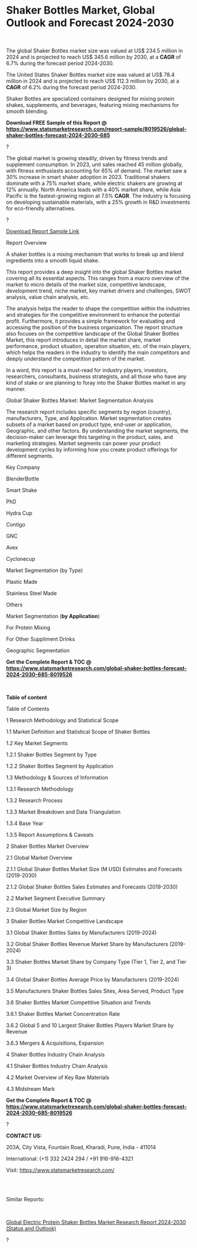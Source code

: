 <h1>Shaker Bottles Market, Global Outlook and Forecast 2024-2030</h1><br/><p>The global Shaker Bottles market size was valued at US$ 234.5 million in 2024 and is projected to reach US$ 345.6 million by 2030, at a <strong>CAGR</strong> of 6.7% during the forecast period 2024-2030.</p>
 
 
 
 <p>The United States Shaker Bottles market size was valued at US$ 78.4 million in 2024 and is projected to reach US$ 112.3 million by 2030, at a <strong>CAGR</strong> of 6.2% during the forecast period 2024-2030.</p>
 
 
 
 <p>Shaker Bottles are specialized containers designed for mixing protein shakes, supplements, and beverages, featuring mixing mechanisms for smooth blending.</p>
 
 
 
 <div><b>Download FREE Sample of this Report @ <a href="https://www.statsmarketresearch.com/download-free-sample/8019526/global-shaker-bottles-forecast-2024-2030-685">https://www.statsmarketresearch.com/report-sample/8019526/global-shaker-bottles-forecast-2024-2030-685</a></b></div>
 
 
 
 <p>? </p>
 
 
 
 <p>The global market is growing steadily, driven by fitness trends and supplement consumption. In 2023, unit sales reached 45 million globally, with fitness enthusiasts accounting for 65% of demand. The market saw a 30% increase in smart shaker adoption in 2023. Traditional shakers dominate with a 75% market share, while electric shakers are growing at 12% annually. North America leads with a 40% market share, while Asia Pacific is the fastest-growing region at 7.5% <strong>CAGR</strong>. The industry is focusing on developing sustainable materials, with a 25% growth in R&D investments for eco-friendly alternatives.</p>
 
 
 
 <p>? </p>
 
 
 
 <p><a href="https://www.statsmarketresearch.com/download-free-sample/8019526/global-shaker-bottles-forecast-2024-2030-685">Download Report Sample Link</a></p>
 
 
 
 <p>Report Overview</p>
 
 
 
 <p>A shaker bottles is a mixing mechanism that works to break up and blend ingredients into a smooth liquid shake.</p>
 
 
 
 <p>This report provides a deep insight into the global Shaker Bottles market covering all its essential aspects. This ranges from a macro overview of the market to micro details of the market size, competitive landscape, development trend, niche market, key market drivers and challenges, SWOT analysis, value chain analysis, etc.</p>
 
 
 
 <p>The analysis helps the reader to shape the competition within the industries and strategies for the competitive environment to enhance the potential profit. Furthermore, it provides a simple framework for evaluating and accessing the position of the business organization. The report structure also focuses on the competitive landscape of the Global Shaker Bottles Market, this report introduces in detail the market share, market performance, product situation, operation situation, etc. of the main players, which helps the readers in the industry to identify the main competitors and deeply understand the competition pattern of the market.</p>
 
 
 
 <p>In a word, this report is a must-read for industry players, investors, researchers, consultants, business strategists, and all those who have any kind of stake or are planning to foray into the Shaker Bottles market in any manner.</p>
 
 
 
 <p>Global Shaker Bottles Market: Market Segmentation Analysis</p>
 
 
 
 <p>The research report includes specific segments by region (country), manufacturers, Type, and Application. Market segmentation creates subsets of a market based on product type, end-user or application, Geographic, and other factors. By understanding the market segments, the decision-maker can leverage this targeting in the product, sales, and marketing strategies. Market segments can power your product development cycles by informing how you create product offerings for different segments.</p>
 
 
 
 <p>Key Company</p>
 
 
 
 <p>BlenderBottle</p>
 
 
 
 <p>Smart Shake</p>
 
 
 
 <p>PhD</p>
 
 
 
 <p>Hydra Cup</p>
 
 
 
 <p>Contigo</p>
 
 
 
 <p>GNC</p>
 
 
 
 <p>Avex</p>
 
 
 
 <p>Cyclonecup</p>
 
 
 
 <p>Market Segmentation (by Type)</p>
 
 
 
 <p>Plastic Made</p>
 
 
 
 <p>Stainless Steel Made</p>
 
 
 
 <p>Others</p>
 
 
 
 <p>Market Segmentation (<strong>by Application</strong>)</p>
 
 
 
 <p>For Protein Mixing</p>
 
 
 
 <p>For Other Suppliment Drinks</p>
 
 
 
 <p>Geographic Segmentation</p>
 
 
 
 <div><b>Get the Complete Report & TOC @ <a href="https://www.statsmarketresearch.com/global-shaker-bottles-forecast-2024-2030-685-8019526">https://www.statsmarketresearch.com/global-shaker-bottles-forecast-2024-2030-685-8019526</a></b></div>
 
 
 
 <p><br />
 
 <b>Table of content</b></p>
 
 
 
 <p>Table of Contents<br />
 
 1 Research Methodology and Statistical Scope<br />
 
 1.1 Market Definition and Statistical Scope of Shaker Bottles<br />
 
 1.2 Key Market Segments<br />
 
 1.2.1 Shaker Bottles Segment by Type<br />
 
 1.2.2 Shaker Bottles Segment by Application<br />
 
 1.3 Methodology & Sources of Information<br />
 
 1.3.1 Research Methodology<br />
 
 1.3.2 Research Process<br />
 
 1.3.3 Market Breakdown and Data Triangulation<br />
 
 1.3.4 Base Year<br />
 
 1.3.5 Report Assumptions & Caveats<br />
 
 2 Shaker Bottles Market Overview<br />
 
 2.1 Global Market Overview<br />
 
 2.1.1 Global Shaker Bottles Market Size (M USD) Estimates and Forecasts (2019-2030)<br />
 
 2.1.2 Global Shaker Bottles Sales Estimates and Forecasts (2019-2030)<br />
 
 2.2 Market Segment Executive Summary<br />
 
 2.3 Global Market Size by Region<br />
 
 3 Shaker Bottles Market Competitive Landscape<br />
 
 3.1 Global Shaker Bottles Sales by Manufacturers (2019-2024)<br />
 
 3.2 Global Shaker Bottles Revenue Market Share by Manufacturers (2019-2024)<br />
 
 3.3 Shaker Bottles Market Share by Company Type (Tier 1, Tier 2, and Tier 3)<br />
 
 3.4 Global Shaker Bottles Average Price by Manufacturers (2019-2024)<br />
 
 3.5 Manufacturers Shaker Bottles Sales Sites, Area Served, Product Type<br />
 
 3.6 Shaker Bottles Market Competitive Situation and Trends<br />
 
 3.6.1 Shaker Bottles Market Concentration Rate<br />
 
 3.6.2 Global 5 and 10 Largest Shaker Bottles Players Market Share by Revenue<br />
 
 3.6.3 Mergers & Acquisitions, Expansion<br />
 
 4 Shaker Bottles Industry Chain Analysis<br />
 
 4.1 Shaker Bottles Industry Chain Analysis<br />
 
 4.2 Market Overview of Key Raw Materials<br />
 
 4.3 Midstream Mark</p>
 
 
 
 <div><b>Get the Complete Report & TOC @ <a href="https://www.statsmarketresearch.com/global-shaker-bottles-forecast-2024-2030-685-8019526">https://www.statsmarketresearch.com/global-shaker-bottles-forecast-2024-2030-685-8019526</a></b></div>
 
 
 
 <p>? </p>
 
 
 
 <p><b>CONTACT US:</b><br />
 
 203A, City Vista, Fountain Road, Kharadi, Pune, India - 411014<br />
 
 International: (+1) 332 2424 294 / +91 916-916-4321<br />
 
 Visit: <a href="https://www.statsmarketresearch.com/">https://www.statsmarketresearch.com/</a><br />
 
 <br />
 
 <br />
 
 Similar Reports:<br />
 
 <br />
 
 <a href="https://www.statsmarketresearch.com/global-electric-protein-shaker-bottles-2024-2030-850-7942917">Global Electric Protein Shaker Bottles Market Research Report 2024-2030 (Status and Outlook)</a><br />
 
 ? </p>
